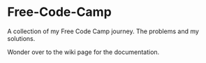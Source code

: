 # Free-Code-Camp

A collection of my Free Code Camp journey. The problems and my solutions. 

Wonder over to the wiki page for the documentation. 



